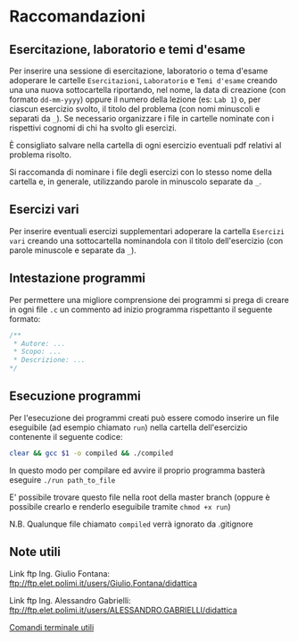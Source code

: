 # Raccomandazioni

## Esercitazione, laboratorio e temi d'esame

Per inserire una sessione di esercitazione, laboratorio o tema d'esame adoperare le cartelle ```Esercitazioni```, ```Laboratorio``` e ```Temi d'esame``` creando una una nuova sottocartella riportando, nel nome, la data di creazione (con formato ```dd-mm-yyyy```) oppure il numero della lezione (es: ```Lab 1```) o, per ciascun esercizio svolto, il titolo del problema (con nomi minuscoli e separati da ```_```). Se necessario organizzare i file in cartelle nominate con i rispettivi cognomi di chi ha svolto gli esercizi.

È consigliato salvare nella cartella di ogni esercizio eventuali pdf relativi al problema risolto.

Si raccomanda di nominare i file degli esercizi con lo stesso nome della cartella e, in generale, utilizzando parole in minuscolo separate da ```_```.

## Esercizi vari

Per inserire eventuali esercizi supplementari adoperare la cartella ```Esercizi vari``` creando una sottocartella nominandola con il titolo dell'esercizio (con parole minuscole e separate da ```_```).

## Intestazione programmi

Per permettere una migliore comprensione dei programmi si prega di creare in ogni file ```.c``` un commento ad inizio programma rispettanto il seguente formato:

``` c
/**
 * Autore: ...
 * Scopo: ...
 * Descrizione: ...
*/
```

## Esecuzione programmi

Per l'esecuzione dei programmi creati può essere comodo inserire un file eseguibile (ad esempio chiamato ```run```) nella cartella dell'esercizio contenente il seguente codice:

``` bash
clear && gcc $1 -o compiled && ./compiled
```

In questo modo per compilare ed avvire il proprio programma basterà eseguire ```./run path_to_file```

E' possibile trovare questo file nella root della master branch (oppure è possibile crearlo e renderlo eseguibile tramite ```chmod +x run```)

N.B. Qualunque file chiamato ```compiled``` verrà ignorato da .gitignore

## Note utili

Link ftp Ing. Giulio Fontana: ftp://ftp.elet.polimi.it/users/Giulio.Fontana/didattica

Link ftp Ing. Alessandro Gabrielli: ftp://ftp.elet.polimi.it/users/ALESSANDRO.GABRIELLI/didattica

[Comandi terminale utili](./comandi_terminale)
